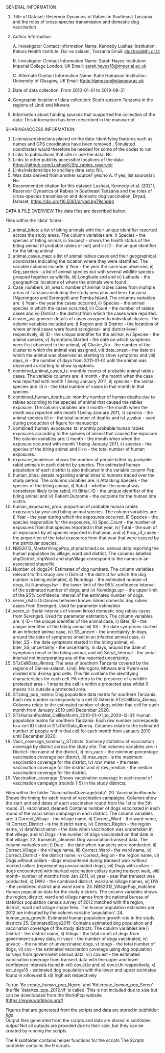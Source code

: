 GENERAL INFORMATION
1. Title of Dataset: Reservoir Dynamics of Rabies in Southeast Tanzania and the roles of cross-species transmission and domestic dog vaccination

2. Author Information

	A. Investigator Contact Information                                                                                                                                                    Name: Kennedy Lushasi
	     Institution: Ifakara Health Institute, Dar es salaam, Tanzania
	     Email: klushasi@ihi.or.tz

	B. Investigator Contact Information                                                                                                                                           	      Name: Sarah Hayes
             Institution:  Imperial College London, UK
	     Email: sarah.hayes16@imperial.ac.uk

	C. Alternate Contact Information                                                                                                                                                     Name: Katie Hampson
	    Institution: University of Glasgow, UK
	    Email: Katie.Hampson@glasgow.ac.uk
		
3. Date of data collection: From 2010-01-01 to 2019-08-31
4. Geographic location of data collection: South-eastern Tanzania in the regions of Lindi and Mtwara 
5. Information about funding sources that supported the collection of the data: This information has been described in the manuscript.

SHARING/ACCESS INFORMATION
1. Licenses/restrictions placed on the data: Identifying features such as names and GPS coordinates have been removed , Simulated coordinates would therefore be needed for some of the codes to run.
2. Links to publications that cite or use the data: NIL
3. Links to other publicly accessible locations of the data: https://github.com/LushasiK/Stz_rabies_reservoir
4. Links/relationships to ancillary data sets: NIL
5. Was data derived from another source? yes/no
	A. If yes, list source(s):  No.
6. Recommended citation for this dataset: Lushasi, Kennedy et al. (2021), Reservoir Dynamics of Rabies in Southeast Tanzania and the roles of cross-species transmission and domestic dog vaccination, Dryad, Dataset, https://doi.org/10.5061/dryad.bg79cnpbg

DATA & FILE OVERVIEW
The data files are described below.

Files within the 'data' folder:
1.	animal_bites: a list of biting animals with their unique identifier reported across the study areas. The column variables are: i) Species - the species of biting animal, ii) Suspect - shows the health status of the biting animal (if probable rabies or not) and iii) ID - the unique identifier for the biting animal
2.	animal_cases_map: a list of animal rabies cases and their geographical coordinates indicating the location where they were identified. The variable columns include: i) Year - the year the case was observed, ii) Grp_species - a list of animal species but with several wildlife species grouped together as wildlife, iii) Longitude and and iv)  Latitude - the geographical locations of where the animals were found.
3.	Case_numbers_all_areas: number of animal rabies cases from multiple areas of Tanzania including the study area plus northern Tanzania (Ngorongoro and Serengeti) and Pemba Island. The columns variables are:  i) Year - the year the cases occurred, ii) Species - the animal species in which the cases occurred, iii) Count - the number of rabies cases and iv) District - the district from which the cases were reported.
4.	cluster_assignment: details of cases assigned to individual clusters. The column variables included are: i) Region and ii) District - the locations of where animal cases were found at regional- and district-level respectively, iii) ID - the unique identifier for the animal, iv) Species - the animal species, v) Symptoms.Started - the date on which symptoms were first observed in the animal, vi) Cluster_No - the number of the cluster to which the animal was assigned, vii) date_onset - the date on which the animal was observed as starting to show symptoms and viii) days_in - the number of days from 2011-01-01 until the animal was observed as starting to show symptoms.
5.	combined_animal_cases_ts: monthly counts of probable animal rabies cases. The variable columns are: i) month - the month when the case was reported with month 1 being January 2011, ii) species - the animal species and iii) n - the total number of cases in that month in that species 
6.	combined_human_deaths_ts: monthly number of human deaths due to rabies according to the species of animal that caused the rabies exposure. The column variables are i) month - the month when the death was reported with month 1 being January 2011, ii) species - the animal species iii) n - the total number of deaths and iv) y_value - used during production of figure for manuscript
7.	combined_human_exposures_ts: monthly probable human rabies exposures according to the species of animal that caused the exposure. The column variables are: i) month - the month when when the exposure occurred with month 1 being January 2011, ii) species - the species of the biting animal and iii) n - the total number of human exposures.
8.	exposure_incidence: shows the number of people bitten by probable rabid animals in each district by species. The estimated  human population of each district is also indicated in the variable column Pop.
9.	human_bites: details regarding animal bites to humans traced over the study period. The columns variables are: i) Attacking.Species - the species of the biting animal, ii) Rabid - whether the animal was considered likely to be rabid, iii) Bitter. ID - the unique identifier of the biting animal and iv) Patient.Outcome - the outcome for the human bite victim. 
10.	human_exposures_prop: proportion of probable human rabies exposures by year and biting animal species. The column variables are: i) Year - the year during which the exposures occurred, ii) Species - the species responsible for the exposures, iii) Spec_Count - the number of exposures from that species reported in that year, iv) Total - the sum of all exposures by all species reported in that year, and v) Prop_of_cases - the proportion of the total exposures from that year that were caused by the particular species.
11.	NBS2012_MasterVillagePop_shpmatched.csv: census data reporting the human population by village, ward and district. The columns labelled shpDistrict, shpWard and shpVillage correspond to the names in an associated shapefile.
12.	Number_of_dogs24: Estimates of dog numbers. The column variables relevant to this study are: i) District - the district for which the dog number is being estimated, ii) Numdogs - the estimated number of dogs, iii) Numdogs.lwr - the lower limit of the 95% confidence interval of the estimated number of dogs; and iv) Numdogs.upr - the upper limit of the 95% confidence interval of the estimated number of dogs.
13.	seren_dists: Distances between known linked domestic dog rabies cases from Serengeti. Used for parameter estimation
14.	seren_si: Serial intervals of known linked domestic dog rabies cases from Serengeti. Used for parameter estimation. The column variables are: i) ID - the unique identifier of the animal case, ii) Biter_ID - the unique identifier of the biting animal iii) SS - the date symptoms started in an infected animal case, iv) SS_uncert - the uncertainty, in days, around the date of symptoms onset in an infected animal case, v) biter_SS - the date symptoms started in the biting animal, vi) biter_SS_uncertainty - the uncertainty, in days, around the date of symptoms onset in the biting animal, and vii) Serial_Interval - the serial interval not incorporating any of the reported uncertainty.
15.	STzCellData_4kmsq: The area of southern Tanzania covered by the regions of Dar-es-salaam, Lindi, Morogoro, Mtwara and Pwani was divided into 4kmsq grid cells. This file contains the identifying characteristics for each cell. PA refers to the presence of a wildlife protected area - 1 means the cell is within a protected area whilst 0 means it is outside a protected area.
16.	STzdog_pop_matrix: Dog population data matrix for southern Tanzania. Each row number corresponds to a cell ID listed in STzCellData_4kmsq. Columns relate to the estimated number of dogs within that cell for each month from January 2010 until December 2020.
17.	STzHumanPopMat_CellByMonth_2010-01-01_to_2020-12-31: Human population matrix for southern Tanzania. Each row number corresponds  to a cell ID listed in STzCellData_4kmsq. Columns relate to the estimated number of people within that cell for each month from January 2010 until December 2020.
18.	Vacc_coverage_summary_STzdists: Summary statistics of vaccination coverage by district across the study site. The columns variables are: i) District- the name of the district, ii) min_vacc - the  minimum percentage vaccination coverage per district, iii) max_vacc- is the maximum vaccination coverage for the district, iv) row_mean - the mean vaccination coverage for the district and v) row_median - the median vaccination coverage for the district.
19.	Vaccination_coverage: Shows vaccination coverage in each round of vaccination campaign (rounds 1-5) in the study districts.

Files within the folder 'VaccinationCoverage/data':
20.	VaccinationRounds: Shows the timing for each round of vaccination campaigns. Columns show the start and end dates of each vaccination round from the 1st to the 5th round.
21.	vaccinated_cleaned: Contains number of dogs vaccinated in each round of the vaccination campaign in each district. The column variables are: i) Correct_Village - the village name, ii) Correct_Ward - the ward name, iii) Correct_District - is the district name, iv) Correct_Region - the region name, v) dateVaccination - the date when vaccination was undertaken in that village, and vi) Dogs - the number of dogs vaccinated on that date in that village.
22.	transects_cleaned: Dog vaccination transect data. The column variables are: i) Date - the date when transects were conducted, ii) Correct_Village - the village name, iii) Correct_Ward - the ward name, iv) Correct_District - the district name, v) Correct_Region - the region name, vi) Dogs.without.collars - dogs encountered during transect walk without marked collars (representing unvaccinated dogs), vii) Dogs.with.collars - dogs encountered with marked vaccination collars during transect walk, viii) month- number of months from Jan 2011, ix) year - year that transect was conducted, x) DWV - the combined district, ward and village names, xi) DW - the combined district and ward name.
23.	NBS2012_VillagePop_matched: Human population data for the study districts. The column variables shows the region, district, ward and village names from the national bureau of statistics population census survey of 2012 matched with the region, district, ward and village shape files. The human population estimates per 2012 are indicated by the column variable 'population'.
24.	human_pop_growth: Estimated human population growth rate in the study districts
25.	EstimatedDogs2015: Contains estimated dog population and vaccination coverage of the study districts. The column variables are i) District - the district name, ii) Vdogs - the total count of dogs from government survey data, iii) vacc - the number of dogs vaccinated, iv) unvacc - the number of unvaccinated dogs, v) tdogs - the total number of dogs, vi) cov - the estimated vaccination coverage using dog population surveys from government census data, vii) cov.est - the estimated vaccination coverage from transect data with the upper and lower confidence intervals found in viii) cov.ci.lo and ix) cov.ci.hi respectively, x) est_dogs15 - estimated dog population with the lower and upper estimates found in xi)low.est & xii) high.est respectively

To run '6c.create_human_pop_Ngoro' and '6d.create_human_pop_Seren' the file 'data/tza_ppp_2012.tif' is called. This is not included due to size but can be downloaded from the WorldPop website (https://www.worldpop.org/)

Figures that are generated from the scripts and data are stored in subfolder: *figs*                                                                        
Output files generated from the scripts and data are stored in subfolder: *output*
Not all outputs are provided due to their size, but they can be created by running the scripts. 

The *R* subfolder contains helper functions for the scripts
The *Scripts* subfolder contains the R scripts


